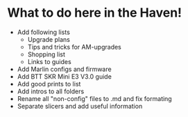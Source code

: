 # What to do here in the Haven!
- Add following lists
  - Upgrade plans
  - Tips and tricks for AM-upgrades
  - Shopping list
  - Links to guides
- Add Marlin configs and firmware
- Add BTT SKR Mini E3 V3.0 guide
- Add good prints to list
- Add intros to all folders
- Rename all "non-config" files to .md and fix formating
- Separate slicers and add useful information
